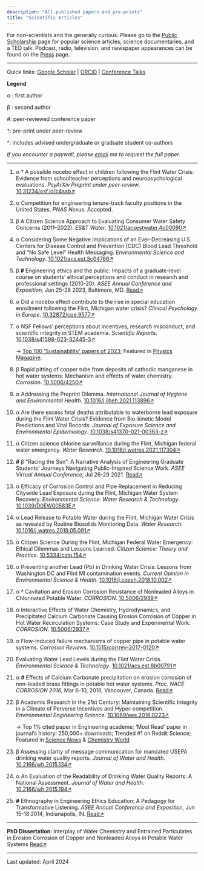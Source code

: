 ```yaml
---
description: "All published papers and pre-prints"
title: "Scientific Articles"
---
```


For non-scientists and the generally curious: Please go to the [Public Scholarship](/public/) page for popular science articles, science documentaries, and a TED talk. Podcast, radio, television, and newspaper appearances can be found on the [Press](/press/) page.

------

Quick links: [Google Scholar](https://scholar.google.com/citations?user=AW-b9OwAAAAJ&hl) | [ORCiD](https://orcid.org/0000-0001-6443-1393) | [Conference Talks](/conference/)

**Legend**

α : first author

β : second author

#: peer-reviewed conference paper

†: pre-print under peer-review

^: includes advised undergraduate or graduate student co-authors

*If you encounter a paywall, please [email](mailto:siddhartha.roy@rutgers.edu) me to request the full paper.*

------

1. α † A possible nocebo effect in children following the Flint Water Crisis: Evidence from schoolteacher perceptions and neuropsychological evaluations. *PsyArXiv Preprint under peer-review*. [10.31234/osf.io/c4sab↗](https://doi.org/10.31234/osf.io/c4sab)

1. α Competition for engineering tenure-track faculty positions in the United States. *PNAS Nexus*. Accepted.

1. β A Citizen Science Approach to Evaluating Consumer Water Safety Concerns (2011–2022). *ES&T Water*. [10.1021/acsestwater.4c00090↗](https://doi.org/10.1021/acsestwater.4c00090)

1. α Considering Some Negative Implications of an Ever-Decreasing U.S. Centers for Disease Control and Prevention (CDC) Blood Lead Threshold and “No Safe Level” Health Messaging. *Environmental Science and Technology*. [10.1021/acs.est.3c04766↗](https://doi.org/10.1021/acs.est.3c04766)

1. β **#** Engineering ethics and the public: Impacts of a graduate-level course on students' ethical perceptions and conduct in research and professional settings (2010-20). *ASEE Annual Conference and Exposition*, Jun 25-28 2023, Baltimore, MD. [Read↗](https://peer.asee.org/engineering-ethics-and-the-public-impacts-of-a-graduate-level-course-on-students-ethical-perceptions-and-conduct-in-research-and-professional-settings-2010-20)

1. α Did a nocebo effect contribute to the rise in special education enrollment following the Flint, Michigan water crisis? *Clinical Psychology in Europe*. [10.32872/cpe.9577↗](https://doi.org/10.32872/cpe.9577)

1. α NSF Fellows’ perceptions about incentives, research misconduct, and scientific integrity in STEM academia. *Scientific Reports*. [10.1038/s41598-023-32445-3↗](https://doi.org/10.1038/s41598-023-32445-3)

    → [Top 100 'Sustainability' papers of 2023](https://www.nature.com/collections/cehiacegbh); Featured in [Physics Magazine](https://physics.aps.org/articles/v16/90). 

1. β Rapid pitting of copper tube from deposits of cathodic manganese in hot water systems: Mechanism and effects of water chemistry. *Corrosion*. [10.5006/4250↗](https://doi.org/10.5006/4250)

1. α Addressing the Preprint Dilemma. *International Journal of Hygiene and Environmental Health*. [10.1016/j.ijheh.2021.113896↗](https://doi.org/10.1016/j.ijheh.2021.113896)

1. α Are there excess fetal deaths attributable to waterborne lead exposure during the Flint Water Crisis? Evidence from Bio-kinetic Model Predictions and Vital Records. *Journal of Exposure Science and Environmental Epidemiology*. [10.1038/s41370-021-00363-z↗](https://doi.org/10.1038/s41370-021-00363-z)

1. α Citizen science chlorine surveillance during the Flint, Michigan federal water emergency. *Water Research*. [10.1016/j.watres.2021.117304↗](https://doi.org/10.1016/j.watres.2021.117304)

1. **#** β “Racing the Sun”: A Narrative Analysis of Engineering Graduate Students’ Journeys Navigating Public-Inspired Science Work. *ASEE Virtual Annual Conference*, Jul 26-29 2021. [Read↗](https://peer.asee.org/racing-the-sun-a-narrative-analysis-of-engineering-graduate-students-journeys-navigating-public-inspired-science-work)

3. α Efficacy of Corrosion Control and Pipe Replacement in Reducing Citywide Lead Exposure during the  Flint, Michigan Water System Recovery. *Environmental Science: Water Research & Technology*. [10.1039/D0EW00583E↗](https://doi.org/10.1039/D0EW00583E)

2. α Lead Release to Potable Water during the Flint, Michigan Water Crisis as revealed by Routine Biosolids Monitoring Data. *Water Research*. [10.1016/j.watres.2019.05.091↗](https://pubmed.ncbi.nlm.nih.gov/31177077/)

3. α Citizen Science During the Flint, Michigan Federal Water Emergency: Ethical Dilemmas and Lessons Learned. *Citizen Science: Theory and Practice*. [10.5334/cstp.154↗](https://theoryandpractice.citizenscienceassociation.org/articles/10.5334/cstp.154/)

4. α Preventing another Lead (Pb) in Drinking Water Crisis: Lessons from Washington DC and Flint MI contamination events. *Current Opinion in Environmental Science & Health*. [10.1016/j.coesh.2018.10.002↗](https://www.sciencedirect.com/science/article/pii/S2468584418300424)

5. α **^** Cavitation and Erosion Corrosion Resistance of Nonleaded Alloys in Chlorinated Potable Water. *CORROSION*. [10.5006/2939↗](https://doi.org/10.5006/2939)

6. α Interactive Effects of Water Chemistry, Hydrodynamics, and Precipitated Calcium Carbonate Causing Erosion Corrosion of Copper in Hot Water Recirculation Systems: Case Study and Experimental Work. *CORROSION*. [10.5006/2937↗](https://doi.org/10.5006/2937)

7. α Flow-induced failure mechanisms of copper pipe in potable water systems. *Corrosion Reviews*. [10.1515/corrrev-2017-0120↗](https://doi.org/10.1515/corrrev-2017-0120)

8. Evaluating Water Lead Levels during the Flint Water Crisis. *Environmental Science & Technology*. [10.1021/acs.est.8b00791↗](https://pubs.acs.org/doi/10.1021/acs.est.8b00791)

9. α **#** Effects of Calcium Carbonate precipitation on erosion corrosion of non-leaded brass fittings in potable hot water systems. *Proc. NACE CORROSION 2016*, Mar 6-10, 2016, Vancouver, Canada. [Read↗](https://store.nace.org/effects-of-water-hardness-precipitation-on-erosion-corrosion-of-lead-free-brass-fittings-in-potabl)

10. β Academic Research in the 21st Century: Maintaining Scientific Integrity in a Climate of Perverse     Incentives and Hyper-competition. *Environmental Engineering Science*. [10.1089/ees.2016.0223↗](https://www.ncbi.nlm.nih.gov/pmc/articles/PMC5206685/)
    
    → Top 1% cited paper in Engineering academe; ‘Most Read’ paper in journal’s history: 250,000+ downloads; Trended #1 on Reddit Science; Featured in [Science News](https://www.sciencenews.org/blog/scicurious/blame-bad-incentives-bad-science?tgt=nr) & [Chemistry World](https://www.chemistryworld.com/opinion/time-to-revolt-against-impact-factors/1017517.article)
    
11. β Assessing clarity of message communication for mandated USEPA drinking water quality reports. *Journal of Water and Health*. [10.2166/wh.2015.134↗](https://doi.org/10.2166/wh.2015.134)

12. α An Evaluation of the Readability of Drinking Water Quality Reports: A National Assessment. *Journal of Water and Health*. [10.2166/wh.2015.194↗](https://doi.org/10.2166/wh.2015.194)

13. **#** Ethnography in Engineering Ethics Education: A Pedagogy for Transformative Listening. *ASEE Annual Conference and Exposition*, Jun 15-18 2014, Indianapolis, IN. [Read↗](https://www.asee.org/public/conferences/32/papers/10155/view)

------

**PhD Dissertation**: Interplay of Water Chemistry and Entrained Particulates in Erosion Corrosion of Copper and Nonleaded Alloys in Potable Water Systems [Read↗](https://vtechworks.lib.vt.edu/handle/10919/82668)

------

Last updated: April 2024
